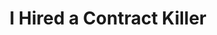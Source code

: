 ---
title: "I Hired a Contract Killer"
year: 1990
rating: 4
stars: "★★★★"
rewatched: false
permalink: "i-hired-a-contract-killer"
watched_on: 2024-04-27
---